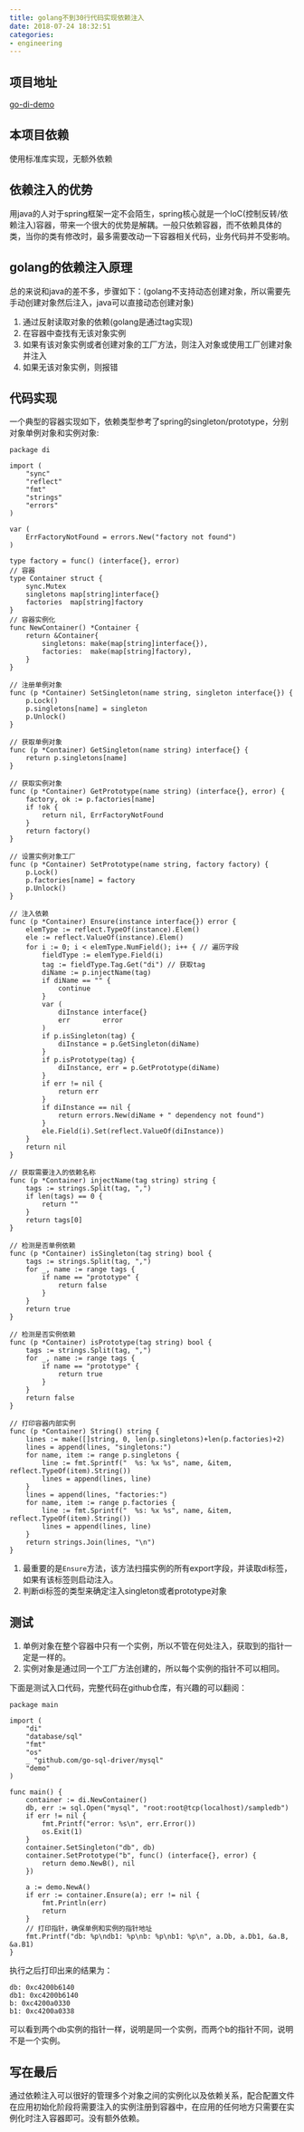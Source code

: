 ```yaml
---
title: golang不到30行代码实现依赖注入
date: 2018-07-24 18:32:51
categories:
- engineering
---
```


## 项目地址

[go-di-demo](https://github.com/xialeistudio/di-demo)

## 本项目依赖

使用标准库实现，无额外依赖

## 依赖注入的优势

用java的人对于spring框架一定不会陌生，spring核心就是一个IoC(控制反转/依赖注入)容器，带来一个很大的优势是解耦。一般只依赖容器，而不依赖具体的类，当你的类有修改时，最多需要改动一下容器相关代码，业务代码并不受影响。

## golang的依赖注入原理

总的来说和java的差不多，步骤如下：(golang不支持动态创建对象，所以需要先手动创建对象然后注入，java可以直接动态创建对象)

1. 通过反射读取对象的依赖(golang是通过tag实现)
2. 在容器中查找有无该对象实例
3. 如果有该对象实例或者创建对象的工厂方法，则注入对象或使用工厂创建对象并注入
4. 如果无该对象实例，则报错

## 代码实现

一个典型的容器实现如下，依赖类型参考了spring的singleton/prototype，分别对象单例对象和实例对象:

```golang
package di

import (
	"sync"
	"reflect"
	"fmt"
	"strings"
	"errors"
)

var (
	ErrFactoryNotFound = errors.New("factory not found")
)

type factory = func() (interface{}, error)
// 容器
type Container struct {
	sync.Mutex
	singletons map[string]interface{}
	factories  map[string]factory
}
// 容器实例化
func NewContainer() *Container {
	return &Container{
		singletons: make(map[string]interface{}),
		factories:  make(map[string]factory),
	}
}

// 注册单例对象
func (p *Container) SetSingleton(name string, singleton interface{}) {
	p.Lock()
	p.singletons[name] = singleton
	p.Unlock()
}

// 获取单例对象
func (p *Container) GetSingleton(name string) interface{} {
	return p.singletons[name]
}

// 获取实例对象
func (p *Container) GetPrototype(name string) (interface{}, error) {
	factory, ok := p.factories[name]
	if !ok {
		return nil, ErrFactoryNotFound
	}
	return factory()
}

// 设置实例对象工厂
func (p *Container) SetPrototype(name string, factory factory) {
	p.Lock()
	p.factories[name] = factory
	p.Unlock()
}

// 注入依赖
func (p *Container) Ensure(instance interface{}) error {
	elemType := reflect.TypeOf(instance).Elem()
	ele := reflect.ValueOf(instance).Elem()
	for i := 0; i < elemType.NumField(); i++ { // 遍历字段
		fieldType := elemType.Field(i)
		tag := fieldType.Tag.Get("di") // 获取tag
		diName := p.injectName(tag)
		if diName == "" {
			continue
		}
		var (
			diInstance interface{}
			err        error
		)
		if p.isSingleton(tag) {
			diInstance = p.GetSingleton(diName)
		}
		if p.isPrototype(tag) {
			diInstance, err = p.GetPrototype(diName)
		}
		if err != nil {
			return err
		}
		if diInstance == nil {
			return errors.New(diName + " dependency not found")
		}
		ele.Field(i).Set(reflect.ValueOf(diInstance))
	}
	return nil
}

// 获取需要注入的依赖名称
func (p *Container) injectName(tag string) string {
	tags := strings.Split(tag, ",")
	if len(tags) == 0 {
		return ""
	}
	return tags[0]
}

// 检测是否单例依赖
func (p *Container) isSingleton(tag string) bool {
	tags := strings.Split(tag, ",")
	for _, name := range tags {
		if name == "prototype" {
			return false
		}
	}
	return true
}

// 检测是否实例依赖
func (p *Container) isPrototype(tag string) bool {
	tags := strings.Split(tag, ",")
	for _, name := range tags {
		if name == "prototype" {
			return true
		}
	}
	return false
}

// 打印容器内部实例
func (p *Container) String() string {
	lines := make([]string, 0, len(p.singletons)+len(p.factories)+2)
	lines = append(lines, "singletons:")
	for name, item := range p.singletons {
		line := fmt.Sprintf("  %s: %x %s", name, &item, reflect.TypeOf(item).String())
		lines = append(lines, line)
	}
	lines = append(lines, "factories:")
	for name, item := range p.factories {
		line := fmt.Sprintf("  %s: %x %s", name, &item, reflect.TypeOf(item).String())
		lines = append(lines, line)
	}
	return strings.Join(lines, "\n")
}
```

1. 最重要的是`Ensure`方法，该方法扫描实例的所有export字段，并读取di标签，如果有该标签则启动注入。
2. 判断di标签的类型来确定注入singleton或者prototype对象

## 测试

1. 单例对象在整个容器中只有一个实例，所以不管在何处注入，获取到的指针一定是一样的。
2. 实例对象是通过同一个工厂方法创建的，所以每个实例的指针不可以相同。

下面是测试入口代码，完整代码在github仓库，有兴趣的可以翻阅：

```golang
package main

import (
	"di"
	"database/sql"
	"fmt"
	"os"
	_ "github.com/go-sql-driver/mysql"
	"demo"
)

func main() {
	container := di.NewContainer()
	db, err := sql.Open("mysql", "root:root@tcp(localhost)/sampledb")
	if err != nil {
		fmt.Printf("error: %s\n", err.Error())
		os.Exit(1)
	}
	container.SetSingleton("db", db)
	container.SetPrototype("b", func() (interface{}, error) {
		return demo.NewB(), nil
	})

	a := demo.NewA()
	if err := container.Ensure(a); err != nil {
		fmt.Println(err)
		return
	}
	// 打印指针，确保单例和实例的指针地址
	fmt.Printf("db: %p\ndb1: %p\nb: %p\nb1: %p\n", a.Db, a.Db1, &a.B, &a.B1)
}
```

执行之后打印出来的结果为：

```
db: 0xc4200b6140
db1: 0xc4200b6140
b: 0xc4200a0330
b1: 0xc4200a0338
```

可以看到两个db实例的指针一样，说明是同一个实例，而两个b的指针不同，说明不是一个实例。

## 写在最后

通过依赖注入可以很好的管理多个对象之间的实例化以及依赖关系，配合配置文件在应用初始化阶段将需要注入的实例注册到容器中，在应用的任何地方只需要在实例化时注入容器即可。没有额外依赖。